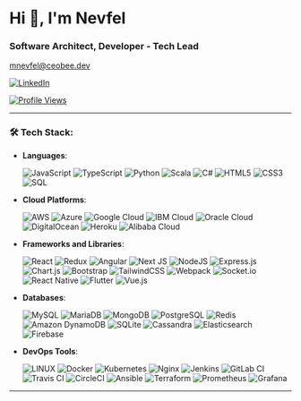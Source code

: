 <h1 align="left">Hi 👋, I'm Nevfel</h1>
<h3 align="left">Software Architect, Developer - Tech Lead</h3>

<p align="left">
  <a href="mailto:mnevfel@ceobee.dev">mnevfel@ceobee.dev</a>
</p>

<p align="left">
  <a href="https://linkedin.com/in/mnevfel" target="blank">
    <img src="https://img.shields.io/badge/LinkedIn-%230077B5.svg?logo=linkedin&logoColor=white" alt="LinkedIn" />
  </a>
</p>

<p align="left">
  <a href="https://visitcount.itsvg.in" target="blank">
    <img src="https://visitcount.itsvg.in/api?id=mnevfel&icon=0&color=5" alt="Profile Views" />
  </a>
</p>

---

### 🛠 Tech Stack:
- **Languages**: 

  ![JavaScript](https://img.shields.io/badge/javascript-%23323330.svg?style=for-the-badge&logo=javascript&logoColor=%23F7DF1E) 
  ![TypeScript](https://img.shields.io/badge/typescript-%23007ACC.svg?style=for-the-badge&logo=typescript&logoColor=white) 
  ![Python](https://img.shields.io/badge/python-%2338ACEC.svg?style=for-the-badge&logo=python&logoColor=white) 
  ![Scala](https://img.shields.io/badge/scala-%23DC322F.svg?style=for-the-badge&logo=scala&logoColor=white) 
  ![C#](https://img.shields.io/badge/c%23-%23239120.svg?style=for-the-badge&logo=c-sharp&logoColor=white) 
  ![HTML5](https://img.shields.io/badge/html5-%23E34F26.svg?style=for-the-badge&logo=html5&logoColor=white) 
  ![CSS3](https://img.shields.io/badge/css3-%231572B6.svg?style=for-the-badge&logo=css3&logoColor=white) 
  ![SQL](https://img.shields.io/badge/SQL-%23479E2F.svg?style=for-the-badge&logo=sql&logoColor=white)

- **Cloud Platforms**: 

  ![AWS](https://img.shields.io/badge/AWS-%23FF9900.svg?style=for-the-badge&logo=amazon-aws&logoColor=white) 
  ![Azure](https://img.shields.io/badge/azure-%230072C6.svg?style=for-the-badge&logo=azure-devops&logoColor=white) 
  ![Google Cloud](https://img.shields.io/badge/Google%20Cloud-%234285F4.svg?style=for-the-badge&logo=google-cloud&logoColor=white) 
  ![IBM Cloud](https://img.shields.io/badge/IBM%20Cloud-%23004C93.svg?style=for-the-badge&logo=ibm-cloud&logoColor=white) 
  ![Oracle Cloud](https://img.shields.io/badge/Oracle%20Cloud-%23FF6F00.svg?style=for-the-badge&logo=oracle&logoColor=white) 
  ![DigitalOcean](https://img.shields.io/badge/DigitalOcean-%23002D72.svg?style=for-the-badge&logo=digitalocean&logoColor=white) 
  ![Heroku](https://img.shields.io/badge/Heroku-%23430098.svg?style=for-the-badge&logo=heroku&logoColor=white) 
  ![Alibaba Cloud](https://img.shields.io/badge/Alibaba%20Cloud-%23FF6A00.svg?style=for-the-badge&logo=alibaba-cloud&logoColor=white)

- **Frameworks and Libraries**: 

  ![React](https://img.shields.io/badge/react-%2320232a.svg?style=for-the-badge&logo=react&logoColor=%2361DAFB) 
  ![Redux](https://img.shields.io/badge/redux-%23593d88.svg?style=for-the-badge&logo=redux&logoColor=white) 
  ![Angular](https://img.shields.io/badge/angular-%23DD0031.svg?style=for-the-badge&logo=angular&logoColor=white)
  ![Next JS](https://img.shields.io/badge/Next-black?style=for-the-badge&logo=next.js&logoColor=white) 
  ![NodeJS](https://img.shields.io/badge/node.js-6DA55F?style=for-the-badge&logo=node.js&logoColor=white) 
  ![Express.js](https://img.shields.io/badge/express.js-%23404d59.svg?style=for-the-badge&logo=express&logoColor=%2361DAFB) 
  ![Chart.js](https://img.shields.io/badge/chart.js-F5788D.svg?style=for-the-badge&logo=chart.js&logoColor=white) 
  ![Bootstrap](https://img.shields.io/badge/bootstrap-%23563D7C.svg?style=for-the-badge&logo=bootstrap&logoColor=white) 
  ![TailwindCSS](https://img.shields.io/badge/tailwindcss-%2338B2AC.svg?style=for-the-badge&logo=tailwind-css&logoColor=white) 
  ![Webpack](https://img.shields.io/badge/webpack-%238DD6F9.svg?style=for-the-badge&logo=webpack&logoColor=black)
  ![Socket.io](https://img.shields.io/badge/Socket.io-black?style=for-the-badge&logo=socket.io&badgeColor=010101)
  ![React Native](https://img.shields.io/badge/react_native-%2320232a.svg?style=for-the-badge&logo=react&logoColor=%2361DAFB) 
  ![Flutter](https://img.shields.io/badge/Flutter-%23025682.svg?style=for-the-badge&logo=flutter&logoColor=white)
  ![Vue.js](https://img.shields.io/badge/vue.js-%234FC08D.svg?style=for-the-badge&logo=vue.js&logoColor=white)

- **Databases**: 

  ![MySQL](https://img.shields.io/badge/mysql-%2300f.svg?style=for-the-badge&logo=mysql&logoColor=white) 
  ![MariaDB](https://img.shields.io/badge/MariaDB-003545?style=for-the-badge&logo=mariadb&logoColor=white) 
  ![MongoDB](https://img.shields.io/badge/MongoDB-%234ea94b.svg?style=for-the-badge&logo=mongodb&logoColor=white) 
  ![PostgreSQL](https://img.shields.io/badge/postgres-%23316192.svg?style=for-the-badge&logo=postgresql&logoColor=white) 
  ![Redis](https://img.shields.io/badge/redis-%23DD0031.svg?style=for-the-badge&logo=redis&logoColor=white) 
  ![Amazon DynamoDB](https://img.shields.io/badge/Amazon%20DynamoDB-4053D6?style=for-the-badge&logo=Amazon%20DynamoDB&logoColor=white) 
  ![SQLite](https://img.shields.io/badge/sqlite-%2307405f.svg?style=for-the-badge&logo=sqlite&logoColor=white) 
  ![Cassandra](https://img.shields.io/badge/cassandra-%234B5D68.svg?style=for-the-badge&logo=apache-cassandra&logoColor=white)
  ![Elasticsearch](https://img.shields.io/badge/elasticsearch-%2300556F.svg?style=for-the-badge&logo=elasticsearch&logoColor=white)
  ![Firebase](https://img.shields.io/badge/firebase-%23039BE5.svg?style=for-the-badge&logo=firebase)

- **DevOps Tools**: 

  ![LINUX](https://img.shields.io/badge/Linux-FCC624?style=for-the-badge&logo=linux&logoColor=black) 
  ![Docker](https://img.shields.io/badge/docker-%230db7ed.svg?style=for-the-badge&logo=docker&logoColor=white) 
  ![Kubernetes](https://img.shields.io/badge/kubernetes-%23326ce5.svg?style=for-the-badge&logo=kubernetes&logoColor=white) 
  ![Nginx](https://img.shields.io/badge/nginx-%23009639.svg?style=for-the-badge&logo=nginx&logoColor=white)
  ![Jenkins](https://img.shields.io/badge/jenkins-%232C5263.svg?style=for-the-badge&logo=jenkins&logoColor=white)
  ![GitLab CI](https://img.shields.io/badge/GitLabCI-%23181717.svg?style=for-the-badge&logo=gitlab&logoColor=white)
  ![Travis CI](https://img.shields.io/badge/travisCI-%232B2F33.svg?style=for-the-badge&logo=travis-ci&logoColor=white)
  ![CircleCI](https://img.shields.io/badge/CircleCI-%23161616.svg?style=for-the-badge&logo=circleci&logoColor=white)
  ![Ansible](https://img.shields.io/badge/ansible-%231A1918.svg?style=for-the-badge&logo=ansible&logoColor=white)
  ![Terraform](https://img.shields.io/badge/terraform-%235835CC.svg?style=for-the-badge&logo=terraform&logoColor=white)
  ![Prometheus](https://img.shields.io/badge/prometheus-%2343495E.svg?style=for-the-badge&logo=prometheus&logoColor=white)
  ![Grafana](https://img.shields.io/badge/grafana-F46800.svg?style=for-the-badge&logo=grafana&logoColor=white)

---


